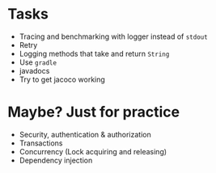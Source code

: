 # Tasks
* Tracing and benchmarking with logger instead of `stdout`
* Retry
* Logging methods that take and return `String`
* Use `gradle`
* javadocs
* Try to get jacoco working

# Maybe? Just for practice
* Security, authentication & authorization
* Transactions
* Concurrency (Lock acquiring and releasing)
* Dependency injection
